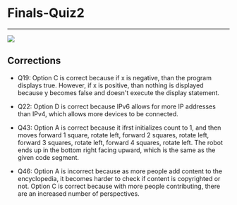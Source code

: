 # Finals-Quiz2
--------
![](https://user-images.githubusercontent.com/89219476/164802380-04d3af2f-87ec-4026-8623-49984d9bb3b8.png)

## Corrections

* Q19: Option C is correct because if x is negative, than the program displays true. However, if x is positive, than nothing is displayed because y becomes false and doesn't execute the display statement. 

* Q22: Option D is correct because IPv6 allows for more IP addresses than IPv4, which allows more devices to be connected.

* Q43: Option A is correct because it ifrst initializes count to 1, and then moves forward 1 square, rotate left, forward 2 squares, rotate left, forward 3 squares, rotate left, forward 4 squares, rotate left. The robot ends up in the bottom right facing upward, which is the same as the given code segment. 

* Q46: Option A is incorrect because as more people add content to the encyclopedia, it becomes harder to check if content is copyrighted or not. Option C is correct because with more people contributing, there are an increased number of perspectives. 
